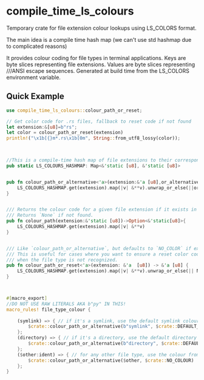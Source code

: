 # compile_time_ls_colours

Temporary crate for file extension colour lookups using LS_COLORS format.

The main idea is a compile time hash map (we can't use std hashmap due to complicated reasons)

It provides colour coding for file types in terminal applications. Keys are byte slices representing file extensions. Values are byte slices representing ///ANSI escape sequences. Generated at build time from the LS_COLORS environment variable.

## Quick Example

```rust
use compile_time_ls_colours::colour_path_or_reset;

// Get color code for .rs files, fallback to reset code if not found
let extension:&[u8]=b"rs";
let color = colour_path_or_reset(extension)
println!("\x1b[{}m*.rs\x1b[0m", String::from_utf8_lossy(color));
```

``` rust
 

//This is a compile-time hash map of file extensions to their corresponding ANSI color codes based on the LS_COLORS environment variable.
pub static LS_COLOURS_HASHMAP: Map<&'static [u8], &'static [u8]>


pub fn colour_path_or_alternative<'a>(extension:&'a [u8],or_alternative:&'a [u8])->&'a [u8]{
    LS_COLOURS_HASHMAP.get(extension).map(|v| &**v).unwrap_or_else(||or_alternative)
}


/// Returns the colour code for a given file extension if it exists in the color map.
/// Returns `None` if not found.
pub fn colour_path(extension:&'static [u8])->Option<&'static[u8]>{
    LS_COLOURS_HASHMAP.get(extension).map(|v| &**v)
}


/// Like `colour_path_or_alternative`, but defaults to `NO_COLOR` if extension is not recognized.
/// This is useful for cases where you want to ensure a reset color code is used
/// when the file type is not recognized.
pub fn colour_path_or_reset<'a>(extension: &'a  [u8]) -> &'a [u8] {
    LS_COLOURS_HASHMAP.get(extension).map(|v| &**v).unwrap_or_else(|| NO_COLOUR)
}



#[macro_export]
//DO NOT USE RAW LITERALS AKA b"py" IN THIS!
macro_rules! file_type_colour {
    
    (symlink) => { // if it's a symlink, use the default symlink colour
        $crate::colour_path_or_alternative(b"symlink", $crate::DEFAULT_SYMLINK_COLOUR)
    };
    (directory) => { // if it's a directory, use the default directory colour
        $crate::colour_path_or_alternative(b"directory", $crate::DEFAULT_DIR_COLOUR)
    };
    ($other:ident) => { // for any other file type, use the colour from the LS_COLORS map or NO_COLOUR
        $crate::colour_path_or_alternative($other, $crate::NO_COLOUR)
    };
}





```
